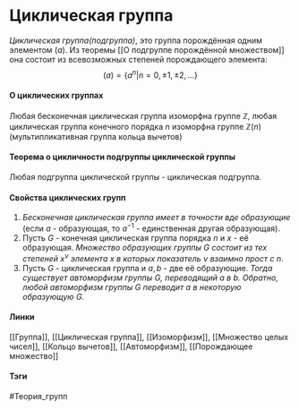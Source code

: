# Циклическая группа
*Циклическая группа(подгруппа)*, это группа порождённая одним элементом $(a)$. Из теоремы [[О подгруппе порождённой множеством]] она состоит из всевозможных степеней порождающего элемента:
$$
(a)=\{a^n|n=0,\pm1,\pm2,\dots\}
$$

#### О циклических группах
Любая бесконечная циклическая группа изоморфна группе $\mathbb{Z}$, любая циклическая группа конечного порядка $n$ изоморфна группе $\mathbb{Z}(n)$(мультипликативная группа кольца вычетов)

#### Теорема о цикличности подгруппы циклической группы
Любая подгруппа циклической группы - циклическая подгруппа.

#### Свойства циклических групп
1. *Бесконечная циклическая группа имеет в точности вде образующие* (если $a$ - образующая, то $a^{-1}$ - единственная другая образующая).
2. Пусть $G$ - конечная циклическая группа порядка $n$ и $x$ - её образующая. *Множество образующих группы $G$ состоит из тех степеней $x^{\nu}$ элемента $x$ в которых показатель $\nu$ взаимно прост с $n$*.
3. Пусть $G$ - циклическая группа и $a,b$ - две её образующие. *Тогда существует автоморфизм группы $G$, переводящий $a$ в $b$. Обратно, любой автоморфизм группы $G$ переводит $a$ в некоторую образующую $G$.*

#### Линки 
 [[Группа]], 
 [[Циклическая группа]],
 [[Изоморфизм]],
 [[Множество целых чисел]],
 [[Кольцо вычетов]],
 [[Автоморфизм]],
 [[Порождающее множество]]
#### Тэги 
 #Теория_групп 